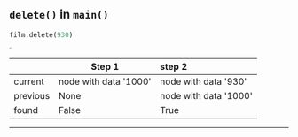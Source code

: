 ## `delete()` in `main()`
```python
film.delete(930)
```
<img src="https://tva1.sinaimg.cn/large/0082zybpgy1gc0ltl0pfzj32e6054dgu.jpg" style="zoom:25%;" />

|          | Step 1                | step 2                |
| -------- | --------------------- | :-------------------- |
| current  | node with data '1000' | node with data '930'  |
| previous | None                  | node with data '1000' |
| found    | False                 | True                  |


-------------------------------------------------

[for speaker]: <> (In our `main[]` function later on, deleting a node from a linked list will look like this)

[for speaker]: <> (We began looking for the node we want to delete from our head [the node with data '1000'].  We found that it's not holding the data we were looking for. So, we go to the next node. At the same time we update the current node and previous node. In this example, we find data '930' in our second step. We set our pervious node points to the node that current node is pointing at. Thus, after deletion the node with '1000' now points at the node with '900' instead of the node with '930.')